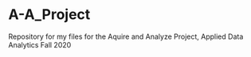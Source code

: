 # A-A_Project
Repository for my files for the Aquire and Analyze Project, Applied Data Analytics Fall 2020
